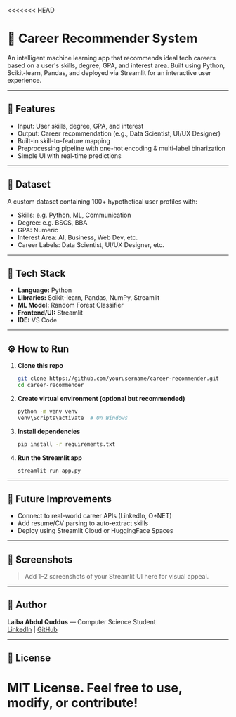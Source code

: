 <<<<<<< HEAD
# 🎯 Career Recommender System

An intelligent machine learning app that recommends ideal tech careers based on a user's skills, degree, GPA, and interest area. Built using Python, Scikit-learn, Pandas, and deployed via Streamlit for an interactive user experience.

---

## 🚀 Features
- Input: User skills, degree, GPA, and interest
- Output: Career recommendation (e.g., Data Scientist, UI/UX Designer)
- Built-in skill-to-feature mapping
- Preprocessing pipeline with one-hot encoding & multi-label binarization
- Simple UI with real-time predictions

---

## 📁 Dataset
A custom dataset containing 100+ hypothetical user profiles with:
- Skills: e.g. Python, ML, Communication
- Degree: e.g. BSCS, BBA
- GPA: Numeric
- Interest Area: AI, Business, Web Dev, etc.
- Career Labels: Data Scientist, UI/UX Designer, etc.

---

## 🧠 Tech Stack
- **Language:** Python
- **Libraries:** Scikit-learn, Pandas, NumPy, Streamlit
- **ML Model:** Random Forest Classifier
- **Frontend/UI:** Streamlit
- **IDE:** VS Code

---

## ⚙️ How to Run

1. **Clone this repo**
   ```bash
   git clone https://github.com/yourusername/career-recommender.git
   cd career-recommender
   ```

2. **Create virtual environment (optional but recommended)**
   ```bash
   python -m venv venv
   venv\Scripts\activate  # On Windows
   ```

3. **Install dependencies**
   ```bash
   pip install -r requirements.txt
   ```

4. **Run the Streamlit app**
   ```bash
   streamlit run app.py
   ```

---

## 🔮 Future Improvements
- Connect to real-world career APIs (LinkedIn, O*NET)
- Add resume/CV parsing to auto-extract skills
- Deploy using Streamlit Cloud or HuggingFace Spaces

---

## 📸 Screenshots
> Add 1–2 screenshots of your Streamlit UI here for visual appeal.

---

## 👤 Author
**Laiba Abdul Quddus** — Computer Science Student  
[LinkedIn](https://www.linkedin.com/in/laiba-abdul-quddus/) | [GitHub](https://github.com/Laiba-AbdulQuddus)

---

## 📄 License
MIT License. Feel free to use, modify, or contribute!
=======

